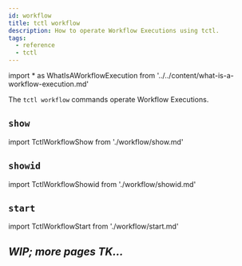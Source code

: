 ```yaml
---
id: workflow
title: tctl workflow
description: How to operate Workflow Executions using tctl.
tags:
  - reference
  - tctl
---
```


<!-- prettier-ignore -->
import * as WhatIsAWorkflowExecution from '../../content/what-is-a-workflow-execution.md'

The `tctl workflow` commands operate <preview page={WhatIsAWorkflowExecution}>Workflow Executions</preview>.

## `show`

import TctlWorkflowShow from './workflow/show.md'

<TctlWorkflowShow/>

## `showid`

import TctlWorkflowShowid from './workflow/showid.md'

<TctlWorkflowShowid/>

## `start`

import TctlWorkflowStart from './workflow/start.md'

<TctlWorkflowStart/>

## _WIP; more pages TK..._
